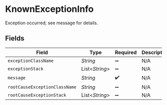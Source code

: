# KnownExceptionInfo

Exception occurred; see message for details.


## Fields

| Field                         | Type                          | Required                      | Description                   |
| ----------------------------- | ----------------------------- | ----------------------------- | ----------------------------- |
| `exceptionClassName`          | *String*                      | :heavy_minus_sign:            | N/A                           |
| `exceptionStack`              | List<*String*>                | :heavy_minus_sign:            | N/A                           |
| `message`                     | *String*                      | :heavy_check_mark:            | N/A                           |
| `rootCauseExceptionClassName` | *String*                      | :heavy_minus_sign:            | N/A                           |
| `rootCauseExceptionStack`     | List<*String*>                | :heavy_minus_sign:            | N/A                           |